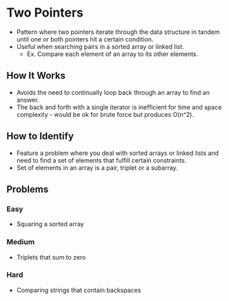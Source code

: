 # Two Pointers
- Pattern where two pointers iterate through the data structure in tandem until one or both pointers hit a certain condition.
- Useful when searching pairs in a sorted array or linked list.
    - Ex. Compare each element of an array to its other elements.

## How It Works
- Avoids the need to continually loop back through an array to find an answer.
- The back and forth with a single iterator is inefficient for time and space complexity - would be ok for brute force but produces O(n^2).

## How to Identify
- Feature a problem where you deal with sorted arrays or linked lists and need to find a set of elements that fulfill certain constraints.
- Set of elements in an array is a pair, triplet or a subarray.

## Problems

### Easy
- Squaring a sorted array

### Medium
- Triplets that sum to zero

### Hard
- Comparing strings that contain backspaces
